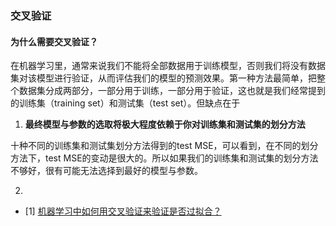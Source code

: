 ### 交叉验证

#### 为什么需要交叉验证？
在机器学习里，通常来说我们不能将全部数据用于训练模型，否则我们将没有数据集对该模型进行验证，从而评估我们的模型的预测效果。第一种方法最简单，把整个数据集分成两部分，一部分用于训练，一部分用于验证，这也就是我们经常提到的训练集（training set）和测试集（test set）。但缺点在于

1. **最终模型与参数的选取将极大程度依赖于你对训练集和测试集的划分方法**

十种不同的训练集和测试集划分方法得到的test MSE，可以看到，在不同的划分方法下，test MSE的变动是很大的。所以如果我们的训练集和测试集的划分方法不够好，很有可能无法选择到最好的模型与参数。

2. 




- [1] [机器学习中如何用交叉验证来验证是否过拟合？](https://www.zhihu.com/question/23578594)

